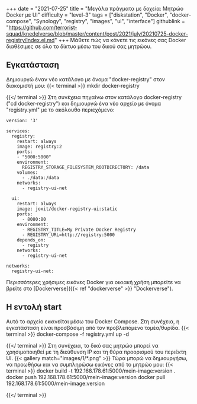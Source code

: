 +++
date = "2021-07-25"
title = "Μεγάλα πράγματα με δοχεία: Μητρώο Docker με UI"
difficulty = "level-3"
tags = ["diskstation", "Docker", "docker-compose", "Synology", "registry", "images", "ui", "interface"]
githublink = "https://github.com/terrorist-squad/knedelverse/blob/master/content/post/2021/july/20210725-docker-registry/index.el.md"
+++
Μάθετε πώς να κάνετε τις εικόνες σας Docker διαθέσιμες σε όλο το δίκτυο μέσω του δικού σας μητρώου.
## Εγκατάσταση
Δημιουργώ έναν νέο κατάλογο με όνομα "docker-registry" στον διακομιστή μου:
{{< terminal >}}
mkdir docker-registry

{{</ terminal >}}
Στη συνέχεια πηγαίνω στον κατάλογο docker-registry ("cd docker-registry") και δημιουργώ ένα νέο αρχείο με όνομα "registry.yml" με το ακόλουθο περιεχόμενο:
```
version: '3'

services:
  registry:
    restart: always
    image: registry:2
    ports:
    - "5000:5000"
    environment:
      REGISTRY_STORAGE_FILESYSTEM_ROOTDIRECTORY: /data
    volumes:
      - ./data:/data
    networks:
      - registry-ui-net

  ui:
    restart: always
    image: joxit/docker-registry-ui:static
    ports:
      - 8080:80
    environment:
      - REGISTRY_TITLE=My Private Docker Registry
      - REGISTRY_URL=http://registry:5000
    depends_on:
      - registry
    networks:
      - registry-ui-net

networks:
  registry-ui-net:

```
Περισσότερες χρήσιμες εικόνες Docker για οικιακή χρήση μπορείτε να βρείτε στο [Dockerverse]({{< ref "dockerverse" >}} "Dockerverse").
## Η εντολή start
Αυτό το αρχείο εκκινείται μέσω του Docker Compose. Στη συνέχεια, η εγκατάσταση είναι προσβάσιμη από τον προβλεπόμενο τομέα/θυρίδα.
{{< terminal >}}
docker-compose -f registry.yml up -d

{{</ terminal >}}
Στη συνέχεια, το δικό σας μητρώο μπορεί να χρησιμοποιηθεί με τη διεύθυνση IP και τη θύρα προορισμού του περιέκτη UI.
{{< gallery match="images/1/*.png" >}}
Τώρα μπορώ να δημιουργήσω, να προωθήσω και να συμπληρώσω εικόνες από το μητρώο μου:
{{< terminal >}}
docker build -t 192.168.178.61:5000/mein-image:version .
docker push 192.168.178.61:5000/mein-image:version
docker pull 192.168.178.61:5000/mein-image:version

{{</ terminal >}}
